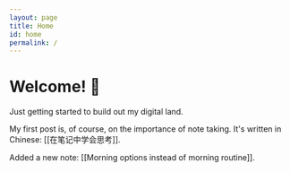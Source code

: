 ```yaml
---
layout: page
title: Home
id: home
permalink: /
---
```


# Welcome! 🌱


Just getting started to build out my digital land.
  
My first post is, of course, on the importance of note taking. It's written in Chinese: [[在笔记中学会思考]].

Added a new note: [[Morning options instead of morning routine]].



<style>
  .wrapper {
    max-width: 46em;
  }
</style>
